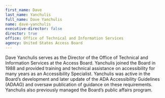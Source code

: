 ```yaml
---
first_name: Dave
last_name: Yanchulis
full_name: Dave Yanchulis
name: dave-yanchulis
executive-director: false
director: true
office: Office of Technical and Information Services
agency: United States Access Board
---
```

Dave Yanchulis serves as the Director of the Office of Technical and Information Services at the Access Board. Yanchulis joined the Board in 1988 and provided training and technical assistance on accessibility for many years as an Accessibility Specialist. Yanchulis was active in the Board’s development and later update of the ADA Accessibility Guidelines (ADAAG) and oversaw publication of guidance on these requirements. Yanchulis also previously managed the Board’s public affairs program. 
